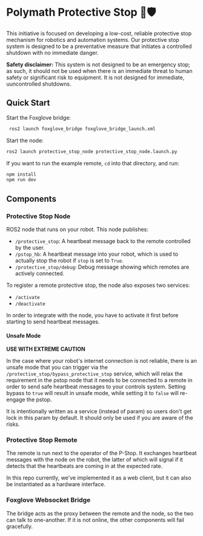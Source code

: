 # Polymath Protective Stop 🛑🛡

This initiative is focused on developing a low-cost, reliable protective stop mechanism for robotics and automation systems. Our protective stop system is designed to be a preventative measure that initiates a controlled shutdown with no immediate danger.

**Safety disclaimer:** This system is not designed to be an emergency stop; as such, it should not be used when there is an immediate threat to human safety or significant risk to equipment. It is not designed for immediate, uuncontrolled shutdowns.

## Quick Start

Start the Foxglove bridge:

```bash
 ros2 launch foxglove_bridge foxglove_bridge_launch.xml
```

Start the node:

```bash
ros2 launch protective_stop_node protective_stop_node.launch.py
```

If you want to run the example remote, `cd` into that directory, and run:

```bash
npm install
npm run dev
```

## Components

### Protective Stop Node

ROS2 node that runs on your robot. This node publishes:

- `/protective_stop`: A heartbeat message back to the remote controlled by the user.
- `/pstop_hb`: A heartbeat message into your robot, which is used to actually stop the robot if `stop` is set to `True`.
- `/protective_stop/debug`: Debug message showing which remotes are actively connected.

To register a remote protective stop, the node also exposes two services:

- `/activate`
- `/deactivate`

In order to integrate with the node, you have to activate it first before starting to send heartbeat messages.


#### Unsafe Mode

**USE WITH EXTREME CAUTION**

In the case where your robot's internet connection is not reliable, there is an unsafe mode that you can trigger via the `/protective_stop/bypass_protective_stop` service, which will relax the requirement in the pstop node that it needs to be connected to a remote in order to send safe heartbeat messages to your controls system. Setting bypass to `true` will result in unsafe mode, while setting it to `false` will re-engage the pstop.

It is intentionally written as a service (instead of param) so users don't get lock in this param by default. It should only be used if you are aware of the risks.


### Protective Stop Remote

The remote is run next to the operator of the P-Stop. It exchanges heartbeat messages with the node on the robot, the latter of which will signal if it detects that the heartbeats are coming in at the expected rate.

In this repo currently, we've implemented it as a web client, but it can also be instantiated as a hardware interface.


### Foxglove Websocket Bridge

The bridge acts as the proxy between the remote and the node, so the two can talk to one-another. If it is not online, the other components will fail gracefully.
